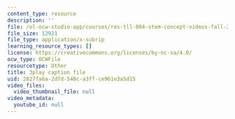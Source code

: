 ```yaml
---
content_type: resource
description: ''
file: /ol-ocw-studio-app/courses/res-tll-004-stem-concept-videos-fall-2013/2827fa6a2d7d540ca3ffce961e3a5d15_pR12XGWcn0U.vtt
file_size: 12921
file_type: application/x-subrip
learning_resource_types: []
license: https://creativecommons.org/licenses/by-nc-sa/4.0/
ocw_type: OCWFile
resourcetype: Other
title: 3play caption file
uid: 2827fa6a-2d7d-540c-a3ff-ce961e3a5d15
video_files:
  video_thumbnail_file: null
video_metadata:
  youtube_id: null
---
```

